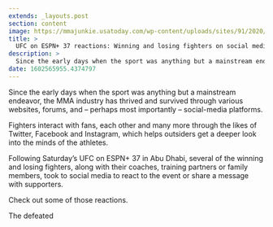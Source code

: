 ```yaml
--- 
extends: _layouts.post 
section: content 
image: https://mmajunkie.usatoday.com/wp-content/uploads/sites/91/2020/10/giga-chidakdze-ufc-on-espn-plus-37-tbc.jpg?w=640&h=420&crop=1 
title: > 
  UFC on ESPN+ 37 reactions: Winning and losing fighters on social media 
description: > 
  Since the early days when the sport was anything but a mainstream endeavor, the MMA industry has thrived and survived through various websites, forums, and – perhaps most importantly – social-media platforms.Fighters interact with fans, each other and many more through the likes of Twitter, Facebook and Instagram, which helps outsiders get a deeper look into the minds of the athletes.Following Saturday’s UFC on ESPN+ 37 in Abu Dhabi, several of the winning and losing fighters, along with their coaches, training partners or family members, took to social media to react to the event or share a message with supporters.Check out some of those reactions.The defeated 
date: 1602565955.4374797 
--- 
```

Since the early days when the sport was anything but a mainstream endeavor, the MMA industry has thrived and survived through various websites, forums, and – perhaps most importantly – social-media platforms.

Fighters interact with fans, each other and many more through the likes of Twitter, Facebook and Instagram, which helps outsiders get a deeper look into the minds of the athletes.

Following Saturday’s UFC on ESPN+ 37 in Abu Dhabi, several of the winning and losing fighters, along with their coaches, training partners or family members, took to social media to react to the event or share a message with supporters.

Check out some of those reactions.

The defeated